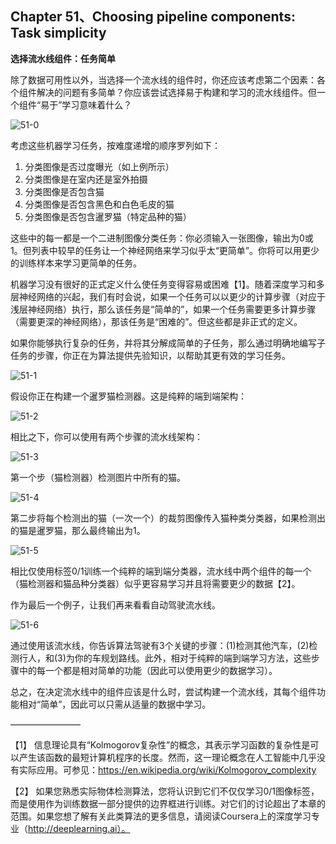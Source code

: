 ## Chapter 51、Choosing pipeline components: Task simplicity 

**选择流水线组件：任务简单**

除了数据可用性以外，当选择一个流水线的组件时，你还应该考虑第二个因素：各个组件解决的问题有多简单？你应该尝试选择易于构建和学习的流水线组件。但一个组件“易于”学习意味着什么？

![51-0](http://oow6unnib.bkt.clouddn.com/myl-c51-0.jpg)

考虑这些机器学习任务，按难度递增的顺序罗列如下：

1. 分类图像是否过度曝光（如上例所示）
2. 分类图像是在室内还是室外拍摄
3. 分类图像是否包含猫
4. 分类图像是否包含黑色和白色毛皮的猫
5. 分类图像是否包含暹罗猫（特定品种的猫）

这些中的每一都是一个二进制图像分类任务：你必须输入一张图像，输出为0或1。但列表中较早的任务让一个神经网络来学习似乎太“更简单”。你将可以用更少的训练样本来学习更简单的任务。

机器学习没有很好的正式定义什么使任务变得容易或困难【1】。随着深度学习和多层神经网络的兴起，我们有时会说，如果一个任务可以以更少的计算步骤（对应于浅层神经网络）执行，那么该任务是“简单的”，如果一个任务需要更多计算步骤（需要更深的神经网络），那该任务是“困难的”。但这些都是非正式的定义。

如果你能够执行复杂的任务，并将其分解成简单的子任务，那么通过明确地编写子任务的步骤，你正在为算法提供先验知识，以帮助其更有效的学习任务。

![51-1](http://oow6unnib.bkt.clouddn.com/myl-c51-1.jpg)

假设你正在构建一个暹罗猫检测器。这是纯粹的端到端架构：

![51-2](http://oow6unnib.bkt.clouddn.com/myl-c51-2.jpg)

相比之下，你可以使用有两个步骤的流水线架构：

![51-3](http://oow6unnib.bkt.clouddn.com/myl-c51-3.jpg)

第一个步（猫检测器）检测图片中所有的猫。

![51-4](http://oow6unnib.bkt.clouddn.com/myl-c51-4.jpg)

第二步将每个检测出的猫（一次一个）的裁剪图像传入猫种类分类器，如果检测出的猫是暹罗猫，那么最终输出为1。

![51-5](http://oow6unnib.bkt.clouddn.com/myl-c51-5.jpg)

相比仅使用标签0/1训练一个纯粹的端到端分类器，流水线中两个组件的每一个（猫检测器和猫品种分类器）似乎更容易学习并且将需要更少的数据【2】。

作为最后一个例子，让我们再来看看自动驾驶流水线。

![51-6](http://oow6unnib.bkt.clouddn.com/myl-c51-6.jpg)

通过使用该流水线，你告诉算法驾驶有3个关键的步骤：(1)检测其他汽车，(2)检测行人，和(3)为你的车规划路线。此外，相对于纯粹的端到端学习方法，这些步骤中的每一个都是相对简单的功能（因此可以使用更少的数据学习）。

总之，在决定流水线中的组件应该是什么时，尝试构建一个流水线，其每个组件功能相对“简单”，因此可以只需从适量的数据中学习。

————————

【1】 信息理论具有“Kolmogorov复杂性”的概念，其表示学习函数的复杂性是可以产生该函数的最短计算机程序的长度。然而，这一理论概念在人工智能中几乎没有实际应用。可参见：https://en.wikipedia.org/wiki/Kolmogorov_complexity

【2】 如果您熟悉实际物体检测算法，您将认识到它们不仅仅学习0/1图像标签，而是使用作为训练数据一部分提供的边界框进行训练。对它们的讨论超出了本章的范围。如果您想了解有关此类算法的更多信息，请阅读Coursera上的深度学习专业（http://deeplearning.ai）。



